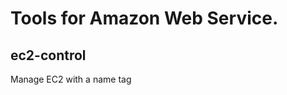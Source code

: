 Tools for Amazon Web Service.
==============================

ec2-control
-----------

Manage EC2 with a name tag
